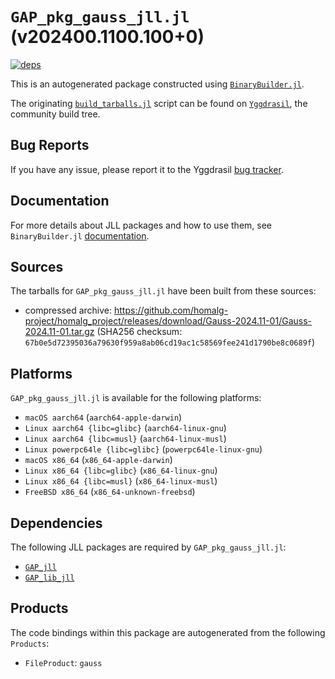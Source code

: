 # `GAP_pkg_gauss_jll.jl` (v202400.1100.100+0)

[![deps](https://juliahub.com/docs/GAP_pkg_gauss_jll/deps.svg)](https://juliahub.com/ui/Packages/General/GAP_pkg_gauss_jll/)

This is an autogenerated package constructed using [`BinaryBuilder.jl`](https://github.com/JuliaPackaging/BinaryBuilder.jl).

The originating [`build_tarballs.jl`](https://github.com/JuliaPackaging/Yggdrasil/blob/22e83333bf8a25be8ac3af7eff3f1afc8028fdf2/G/GAP_pkg/GAP_pkg_gauss/build_tarballs.jl) script can be found on [`Yggdrasil`](https://github.com/JuliaPackaging/Yggdrasil/), the community build tree.

## Bug Reports

If you have any issue, please report it to the Yggdrasil [bug tracker](https://github.com/JuliaPackaging/Yggdrasil/issues).

## Documentation

For more details about JLL packages and how to use them, see `BinaryBuilder.jl` [documentation](https://docs.binarybuilder.org/stable/jll/).

## Sources

The tarballs for `GAP_pkg_gauss_jll.jl` have been built from these sources:

* compressed archive: https://github.com/homalg-project/homalg_project/releases/download/Gauss-2024.11-01/Gauss-2024.11-01.tar.gz (SHA256 checksum: `67b0e5d72395036a79630f959a8ab06cd19ac1c58569fee241d1790be8c0689f`)

## Platforms

`GAP_pkg_gauss_jll.jl` is available for the following platforms:

* `macOS aarch64` (`aarch64-apple-darwin`)
* `Linux aarch64 {libc=glibc}` (`aarch64-linux-gnu`)
* `Linux aarch64 {libc=musl}` (`aarch64-linux-musl`)
* `Linux powerpc64le {libc=glibc}` (`powerpc64le-linux-gnu`)
* `macOS x86_64` (`x86_64-apple-darwin`)
* `Linux x86_64 {libc=glibc}` (`x86_64-linux-gnu`)
* `Linux x86_64 {libc=musl}` (`x86_64-linux-musl`)
* `FreeBSD x86_64` (`x86_64-unknown-freebsd`)

## Dependencies

The following JLL packages are required by `GAP_pkg_gauss_jll.jl`:

* [`GAP_jll`](https://github.com/JuliaBinaryWrappers/GAP_jll.jl)
* [`GAP_lib_jll`](https://github.com/JuliaBinaryWrappers/GAP_lib_jll.jl)

## Products

The code bindings within this package are autogenerated from the following `Products`:

* `FileProduct`: `gauss`
